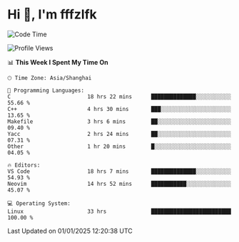 # Hi 👋, I'm fffzlfk

<!--START_SECTION:waka-->
![Code Time](http://img.shields.io/badge/Code%20Time-1%2C076%20hrs%2032%20mins-blue)

![Profile Views](http://img.shields.io/badge/Profile%20Views-0-blue)

📊 **This Week I Spent My Time On** 

```text
🕑︎ Time Zone: Asia/Shanghai

💬 Programming Languages: 
C                        18 hrs 22 mins      ██████████████░░░░░░░░░░░   55.66 % 
C++                      4 hrs 30 mins       ███░░░░░░░░░░░░░░░░░░░░░░   13.65 % 
Makefile                 3 hrs 6 mins        ██░░░░░░░░░░░░░░░░░░░░░░░   09.40 % 
Yacc                     2 hrs 24 mins       ██░░░░░░░░░░░░░░░░░░░░░░░   07.31 % 
Other                    1 hr 20 mins        █░░░░░░░░░░░░░░░░░░░░░░░░   04.05 % 

🔥 Editors: 
VS Code                  18 hrs 7 mins       ██████████████░░░░░░░░░░░   54.93 % 
Neovim                   14 hrs 52 mins      ███████████░░░░░░░░░░░░░░   45.07 % 

💻 Operating System: 
Linux                    33 hrs              █████████████████████████   100.00 % 
```


 Last Updated on 01/01/2025 12:20:38 UTC
<!--END_SECTION:waka-->
